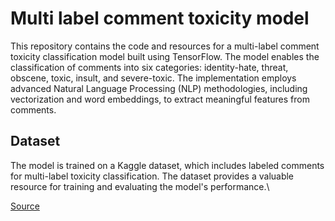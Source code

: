 # Multi label comment toxicity model
This repository contains the code and resources for a multi-label comment toxicity classification model built using TensorFlow. The model enables the classification of comments into six categories: identity-hate, threat, obscene, toxic, insult, and severe-toxic. The implementation employs advanced Natural Language Processing (NLP) methodologies, including vectorization and word embeddings, to extract meaningful features from comments.

## Dataset
The model is trained on a Kaggle dataset, which includes labeled comments for multi-label toxicity classification. The dataset provides a valuable resource for training and evaluating the model's performance.\

[Source](https://www.kaggle.com/c/jigsaw-toxic-comment-classification-challenge)
